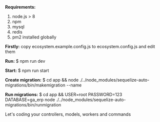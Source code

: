 **Requirements:**
  1. node.js > 8
  2. npm
  3. mysql
  4. redis
  5. pm2 installed globally

**Firstly:** copy ecosystem.example.config.js to ecosystem.config.js and edit them

**Run:** $ npm run dev

**Start:** $ npm run start

**Create migration:** $ cd app && node ./../node_modules/sequelize-auto-migrations/bin/makemigration --name <Your name>

**Run migrations:** $ cd app && USER=root PASSWORD=123 DATABASE=ga_erp node ./../node_modules/sequelize-auto-migrations/bin/runmigration

Let's coding your controllers, models, workers and commands
